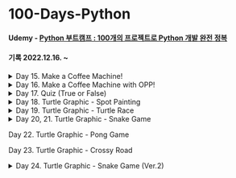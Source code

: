 # 100-Days-Python
#### Udemy - [Python 부트캠프 : 100개의 프로젝트로 Python 개발 완전 정복](https://www.udemy.com/course/best-100-days-python/)
#### 기록 2022.12.16. ~
<details>
  <summary>Day 15. Make a Coffee Machine!</summary>
  <div markdown="1">
    - IDE(Integrated Development Environment)?</br>
    - Installing IDE, Pycharm.</br>
  </div>
</details>

<details>
  <summary>Day 16. Make a Coffee Machine with OPP!</summary>
  <div markdown="1">
    - OOP(Obeject-Oriented Programming) </br>
    - Class, Attributes, Methods
</details>

<details>
  <summary>Day 17. Quiz (True or False)</summary>
  <div markdown="1">
    - Constructor: Initializing attributes</br>
    - Method: A funtion attached to an object
  </div>
</details>

<details>
  <summary>Day 18. Turtle Graphic - Spot Painting</summary>
  <div markdown="1">
    - import ~ / from ~ import ... / import ~ as ...</br>
    - Installing Modules</br>
    - GUI(Graphical User Interface)
  </div>
</details>

<details>
<summary>Day 19. Turtle Graphic - Turtle Race</summary>
  <div markdown="1">
    - Event listener</br>
    - High Level Function</br>
    - Instance & State
  </div>
</details>

<details>
<summary>Day 20, 21. Turtle Graphic - Snake Game</summary>
  <div markdown="1">
    - Class Inheritance</br>
    - Slicing List and Tuple
  </div>
</details>

Day 22. Turtle Graphic - Pong Game

Day 23. Turtle Graphic - Crossy Road

<details>
<summary>Day 24. Turtle Graphic - Snake Game (Ver.2)</summary>
  <div markdown="1">
    - File</br>
    - with ~ as ...</br>
    - Absolute File Path & Relative File Path</br>
    - Mail Merge
  </div>
</details>
